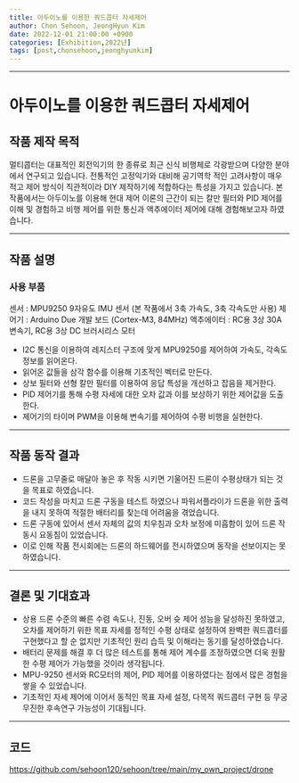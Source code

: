 ```yaml
---
title: 아두이노를 이용한 쿼드콥터 자세제어
author: Chon Sehoon, JeongHyun Kim
date: 2022-12-01 21:00:00 +0900
categories: [Exhibition,2022년]
tags: [post,chonsehoon,jeonghyunkim]
---
```


------------------------------------------
# 아두이노를 이용한 쿼드콥터 자세제어

## 작품 제작 목적
멀티콥터는 대표적인 회전익기의 한 종류로 최근 신식 비행체로 각광받으며 다양한 분야에서 연구되고 있습니다. 전통적인 고정익기와 대비해 공기역학 적인 고려사항이 매우 적고 제어 방식이 직관적이라 DIY 제작하기에 적합하다는 특성을 가지고 있습니다.
본 작품에서는 아두이노를 이용해 현대 제어 이론의 근간이 되는 칼만 필터와 PID 제어를 이해 및 경험하고 비행 제어를 위한 통신과 액추에이터 제어에 대해 경험해보고자 하였습니다. 

------------------------------------------
## 작품 설명
### 사용 부품
센서 : MPU9250 9자유도 IMU 센서 (본 작품에서 3축 가속도, 3축 각속도만 사용)
제어기 : Arduino Due 개발 보드 (Cortex-M3, 84MHz)
액추에이터 : RC용 3상 30A 변속기, RC용 3상 DC 브러시리스 모터

* I2C 통신을 이용하여 레지스터 구조에 맞게 MPU9250를 제어하여 가속도, 각속도 정보를 읽어온다.
* 읽어온 값들을 삼각 함수를 이용해 기초적인 벡터로 만든다.
* 상보 필터와 선형 칼만 필터를 이용하여 응답 특성을 개선하고 잡음을 제거한다. 
* PID 제어기를 통해 수평 자세에 대한 오차 값과 이를 보상하기 위한 제어값을 도출한다.
* 제어기의 타이머 PWM을 이용해 변속기를 제어하여 수평 비행을 실현한다.

------------------------------------------
## 작품 동작 결과
* 드론을 고무줄로 매달아 놓은 후 작동 시키면 기울어진 드론이 수평상태가 되는 것을 목표로 하였습니다.
* 코드 작성을 마치고 드론 구동을 테스트 하였으나 파워서플라이가 드론을 위한 출력을 내지 못하여 적절한 배터리를 찾는데 어려움을 겪었습니다.
* 드론 구동에 있어서 센서 자체의 값의 치우침과 오차 보정에 미흡함이 있어 드론 작동시 요동침이 있었습니다.
* 이로 인해 작품 전시회에는 드론의 하드웨어를 전시하였으며 동작을 선보이지는 못하였습니다.

------------------------------------------
## 결론 및 기대효과
* 상용 드론 수준의 빠른 수렴 속도나, 진동, 오버 슛 제어 성능을 달성하진 못하였고, 오차를 제어하기 위한 목표 자세를 정적인 수평 상태로 설정하여 완벽한 쿼드콥터를 구현했다고 할 순 없지만 기초적인 원리 습득 및 이해라는 동기를 달성하였습니다.
* 배터리 문제를 해결 후 더 많은 테스트를 통해 제어 계수를 조정하였으면 더욱 원활한 수평 제어가 가능했을 것이라 생각됩니다.
* MPU-9250 센서와 RC모터의 제어, PID 제어를 이용하였다는 점에서 많은 경험을 쌓을 수 있었습니다.
* 기초적인 자세 제어에 이어서 동적인 목표 자세 설정, 다목적 쿼드콥터 구현 등 무궁무진한 후속연구 가능성이 기대됩니다.  

------------------------------------------
## 코드
https://github.com/sehoon120/sehoon/tree/main/my_own_project/drone

